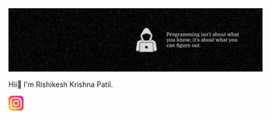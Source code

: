 <img src="bg.jpg" alt="banner">

Hii👋
I'm Rishikesh Krishna Patil.

<a href="https://www.instagram.com/i_a_m_i_r_o_n_m_a_n/">
  <img src="instagram.png" alt="instagram" width="30px">
</a>
